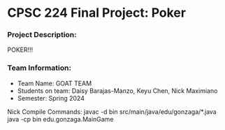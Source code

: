 # CPSC 224 Final Project: Poker

### Project Description:
POKER!!!

### Team Information:

- Team Name:  GOAT TEAM
- Students on team: Daisy Barajas-Manzo, Keyu Chen, Nick Maximiano
- Semester: Spring 2024

Nick Compile Commands:
javac -d bin src/main/java/edu/gonzaga/*.java
java -cp bin edu.gonzaga.MainGame



